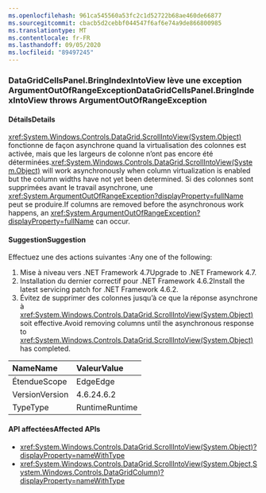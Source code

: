 ```yaml
---
ms.openlocfilehash: 961ca545560a53fc2c1d52722b68ae460de66877
ms.sourcegitcommit: cbacb5d2cebbf044547f6af6e74a9de866800985
ms.translationtype: MT
ms.contentlocale: fr-FR
ms.lasthandoff: 09/05/2020
ms.locfileid: "89497245"
---
```

### <a name="datagridcellspanelbringindexintoview-throws-argumentoutofrangeexception"></a><span data-ttu-id="1c4b0-101">DataGridCellsPanel.BringIndexIntoView lève une exception ArgumentOutOfRangeException</span><span class="sxs-lookup"><span data-stu-id="1c4b0-101">DataGridCellsPanel.BringIndexIntoView throws ArgumentOutOfRangeException</span></span>

#### <a name="details"></a><span data-ttu-id="1c4b0-102">Détails</span><span class="sxs-lookup"><span data-stu-id="1c4b0-102">Details</span></span>

<span data-ttu-id="1c4b0-103"><xref:System.Windows.Controls.DataGrid.ScrollIntoView(System.Object)> fonctionne de façon asynchrone quand la virtualisation des colonnes est activée, mais que les largeurs de colonne n’ont pas encore été déterminées.</span><span class="sxs-lookup"><span data-stu-id="1c4b0-103"><xref:System.Windows.Controls.DataGrid.ScrollIntoView(System.Object)> will work asynchronously when column virtualization is enabled but the column widths have not yet been determined.</span></span>  <span data-ttu-id="1c4b0-104">Si des colonnes sont supprimées avant le travail asynchrone, une <xref:System.ArgumentOutOfRangeException?displayProperty=fullName> peut se produire.</span><span class="sxs-lookup"><span data-stu-id="1c4b0-104">If columns are removed before the asynchronous work happens, an <xref:System.ArgumentOutOfRangeException?displayProperty=fullName> can occur.</span></span>

#### <a name="suggestion"></a><span data-ttu-id="1c4b0-105">Suggestion</span><span class="sxs-lookup"><span data-stu-id="1c4b0-105">Suggestion</span></span>

<span data-ttu-id="1c4b0-106">Effectuez une des actions suivantes :</span><span class="sxs-lookup"><span data-stu-id="1c4b0-106">Any one of the following:</span></span><ol><li><span data-ttu-id="1c4b0-107">Mise à niveau vers .NET Framework 4.7</span><span class="sxs-lookup"><span data-stu-id="1c4b0-107">Upgrade to .NET Framework 4.7.</span></span></li><li><span data-ttu-id="1c4b0-108">Installation du dernier correctif pour .NET Framework 4.6.2</span><span class="sxs-lookup"><span data-stu-id="1c4b0-108">Install the latest servicing patch for .NET Framework 4.6.2.</span></span></li><li><span data-ttu-id="1c4b0-109">Évitez de supprimer des colonnes jusqu’à ce que la réponse asynchrone à <xref:System.Windows.Controls.DataGrid.ScrollIntoView(System.Object)> soit effective.</span><span class="sxs-lookup"><span data-stu-id="1c4b0-109">Avoid removing columns until the asynchronous response to <xref:System.Windows.Controls.DataGrid.ScrollIntoView(System.Object)> has completed.</span></span></li></ol>

| <span data-ttu-id="1c4b0-110">Name</span><span class="sxs-lookup"><span data-stu-id="1c4b0-110">Name</span></span>    | <span data-ttu-id="1c4b0-111">Valeur</span><span class="sxs-lookup"><span data-stu-id="1c4b0-111">Value</span></span>       |
|:--------|:------------|
| <span data-ttu-id="1c4b0-112">Étendue</span><span class="sxs-lookup"><span data-stu-id="1c4b0-112">Scope</span></span>   |<span data-ttu-id="1c4b0-113">Edge</span><span class="sxs-lookup"><span data-stu-id="1c4b0-113">Edge</span></span>|
|<span data-ttu-id="1c4b0-114">Version</span><span class="sxs-lookup"><span data-stu-id="1c4b0-114">Version</span></span>|<span data-ttu-id="1c4b0-115">4.6.2</span><span class="sxs-lookup"><span data-stu-id="1c4b0-115">4.6.2</span></span>|
|<span data-ttu-id="1c4b0-116">Type</span><span class="sxs-lookup"><span data-stu-id="1c4b0-116">Type</span></span>|<span data-ttu-id="1c4b0-117">Runtime</span><span class="sxs-lookup"><span data-stu-id="1c4b0-117">Runtime</span></span>|

#### <a name="affected-apis"></a><span data-ttu-id="1c4b0-118">API affectées</span><span class="sxs-lookup"><span data-stu-id="1c4b0-118">Affected APIs</span></span>

- <xref:System.Windows.Controls.DataGrid.ScrollIntoView(System.Object)?displayProperty=nameWithType>
- <xref:System.Windows.Controls.DataGrid.ScrollIntoView(System.Object,System.Windows.Controls.DataGridColumn)?displayProperty=nameWithType>

<!--

#### Affected APIs

- `M:System.Windows.Controls.DataGrid.ScrollIntoView(System.Object)`
- `M:System.Windows.Controls.DataGrid.ScrollIntoView(System.Object,System.Windows.Controls.DataGridColumn)`

-->
